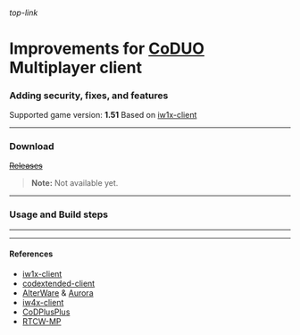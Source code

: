 ###### top-link
# Improvements for [CoDUO](https://en.wikipedia.org/wiki/Call_of_Duty:_United_Offensive) Multiplayer client
### Adding security, fixes, and features
Supported game version: **1.51**
Based on [iw1x-client](https://github.com/raphael12333/iw1x-client)
___
### Download
~~[Releases](https://github.com/raphael12333/iw1x-client/releases)~~
> **Note:**
> Not available yet.
___
### Usage and Build steps

___

___
#### References
- [iw1x-client](https://github.com/raphael12333/iw1x-client)
- [codextended-client](https://github.com/xtnded/codextended-client)
- [AlterWare](https://alterware.dev/) & [Aurora](https://auroramod.dev/)
- [iw4x-client](https://github.com/iw4x/iw4x-client)
- [CoDPlusPlus](https://github.com/kartjom/CoDPlusPlus)
- [RTCW-MP](https://github.com/id-Software/RTCW-MP/)

